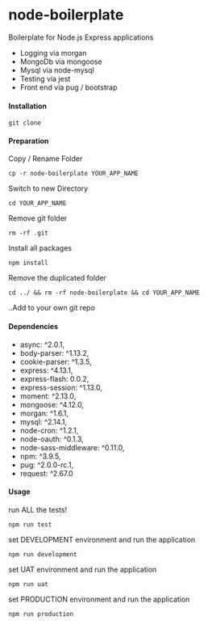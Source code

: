 node-boilerplate
=========

Boilerplate for Node.js Express applications

* Logging via morgan
* MongoDb via mongoose
* Mysql via node-mysql
* Testing via jest
* Front end via pug / bootstrap

#### Installation

    git clone

#### Preparation

Copy / Rename Folder

    cp -r node-boilerplate YOUR_APP_NAME

Switch to new Directory  

    cd YOUR_APP_NAME

Remove git folder

    rm -rf .git

Install all packages

    npm install

Remove the duplicated folder    

    cd ../ && rm -rf node-boilerplate && cd YOUR_APP_NAME

..Add to your own git repo    

#### Dependencies
* async: ^2.0.1,
* body-parser: ^1.13.2,
* cookie-parser: ^1.3.5,
* express: ^4.13.1,
* express-flash: 0.0.2,
* express-session: ^1.13.0,
* moment: ^2.13.0,
* mongoose: ^4.12.0,
* morgan: ^1.6.1,
* mysql: ^2.14.1,
* node-cron: ^1.2.1,
* node-oauth: ^0.1.3,
* node-sass-middleware: ^0.11.0,
* npm: ^3.9.5,
* pug: ^2.0.0-rc.1,
* request: ^2.67.0

#### Usage

run ALL the tests!

    npm run test

set DEVELOPMENT environment and run the application

    npm run development

set UAT environment and run the application

    npm run uat

set PRODUCTION environment and run the application

    npm run production
